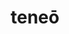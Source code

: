 ---
title: teneō
meaning: to hold
ch: nine
pos: verb
secondppstem: ten
infend: ēre
infhyph: -ēre
conjugation: second
derivative: container
mt: yes
mt8thru10: yes
---